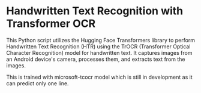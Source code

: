 # Handwritten Text Recognition with Transformer OCR

This Python script utilizes the Hugging Face Transformers library to perform Handwritten Text Recognition (HTR) using the TrOCR (Transformer Optical Character Recognition) model for handwritten text. It captures images from an Android device's camera, processes them, and extracts text from the images.


This is trained with microsoft-tcocr model which is still in development as it can predict only one line.
